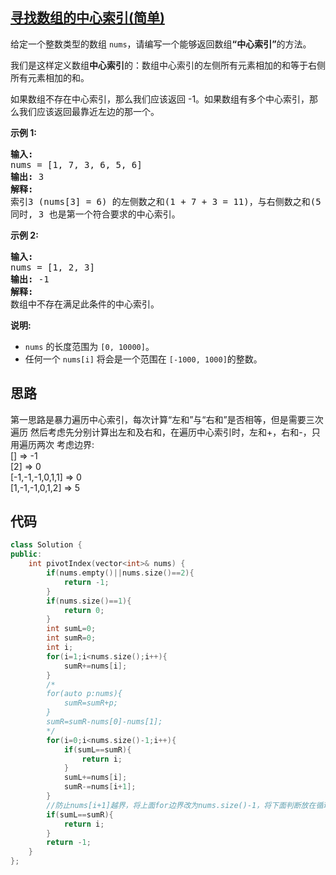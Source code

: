 ## [寻找数组的中心索引(简单)](https://leetcode-cn.com/problems/find-pivot-index/)
<p>给定一个整数类型的数组&nbsp;<code>nums</code>，请编写一个能够返回数组<strong>“中心索引”</strong>的方法。</p>

<p>我们是这样定义数组<strong>中心索引</strong>的：数组中心索引的左侧所有元素相加的和等于右侧所有元素相加的和。</p>

<p>如果数组不存在中心索引，那么我们应该返回 -1。如果数组有多个中心索引，那么我们应该返回最靠近左边的那一个。</p>

<p><strong>示例 1:</strong></p>

<pre><strong>输入:</strong> 
nums = [1, 7, 3, 6, 5, 6]
<strong>输出:</strong> 3
<strong>解释:</strong> 
索引3 (nums[3] = 6) 的左侧数之和(1 + 7 + 3 = 11)，与右侧数之和(5 + 6 = 11)相等。
同时, 3 也是第一个符合要求的中心索引。
</pre>

<p><strong>示例 2:</strong></p>

<pre><strong>输入:</strong> 
nums = [1, 2, 3]
<strong>输出:</strong> -1
<strong>解释:</strong> 
数组中不存在满足此条件的中心索引。</pre>

<p><strong>说明:</strong></p>

<ul>
	<li><code>nums</code> 的长度范围为&nbsp;<code>[0, 10000]</code>。</li>
	<li>任何一个&nbsp;<code>nums[i]</code> 将会是一个范围在&nbsp;<code>[-1000, 1000]</code>的整数。</li>
</ul>

## 思路
第一思路是暴力遍历中心索引，每次计算“左和”与“右和”是否相等，但是需要三次遍历
然后考虑先分别计算出左和及右和，在遍历中心索引时，左和+，右和-，只用遍历两次
考虑边界:  
[] => -1  
[2] => 0  
[-1,-1,-1,0,1,1] => 0  
[1,-1,-1,0,1,2] => 5

## 代码
```c++
class Solution {
public:
    int pivotIndex(vector<int>& nums) {
        if(nums.empty()||nums.size()==2){
            return -1;
        }
        if(nums.size()==1){
            return 0;
        }
        int sumL=0;
        int sumR=0;
        int i;
        for(i=1;i<nums.size();i++){
            sumR+=nums[i];
        }
        /*
        for(auto p:nums){
            sumR=sumR+p;
        }
        sumR=sumR-nums[0]-nums[1];
        */
        for(i=0;i<nums.size()-1;i++){
            if(sumL==sumR){
                return i;
            }
            sumL+=nums[i];
            sumR-=nums[i+1];
        }
        //防止nums[i+1]越界，将上面for边界改为nums.size()-1，将下面判断放在循环外，不用每次判断
        if(sumL==sumR){
            return i;
        }
        return -1;
    }
};
```
